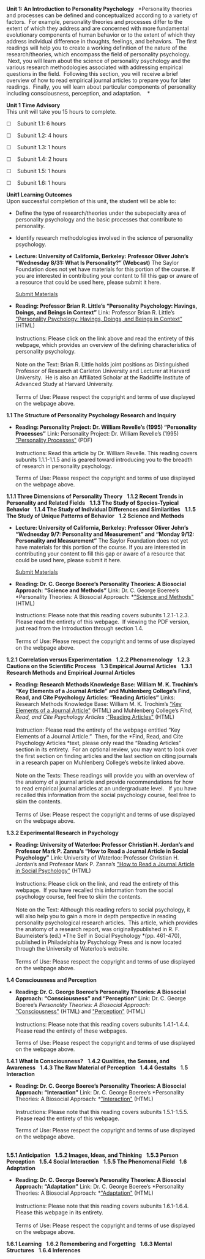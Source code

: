 **Unit 1: An Introduction to Personality Psychology** <span
id="1"></span> 
*Personality theories and processes can be defined and conceptualized
according to a variety of factors.  For example, personality theories
and processes differ to the extent of which they address and are
concerned with more fundamental evolutionary components of human
behavior or to the extent of which they address individual difference in
thoughts, feelings, and behaviors.  The first readings will help you to
create a working definition of the nature of the research/theories,
which encompass the field of personality psychology.  Next, you will
learn about the science of personality psychology and the various
research methodologies associated with addressing empirical questions in
the field.  Following this section, you will receive a brief overview of
how to read empirical journal articles to prepare you for later
readings.  Finally, you will learn about particular components of
personality including consciousness, perception, and adaptation.    *

**Unit 1 Time Advisory**  
This unit will take you 15 hours to complete.

☐    Subunit 1.1: 6 hours

☐    Subunit 1.2: 4 hours

☐    Subunit 1.3: 1 hours

☐    Subunit 1.4: 2 hours

☐    Subunit 1.5: 1 hours

☐    Subunit 1.6: 1 hours

**Unit1 Learning Outcomes**  
Upon successful completion of this unit, the student will be able to:

-   Define the type of research/theories under the subspecialty area of
    personality psychology and the basic processes that contribute to
    personality.
-   Identify research methodologies involved in the science of
    personality psychology.

-   **Lecture: University of California, Berkeley: Professor Oliver
    John’s “Wednesday 8/31: What Is Personality?” (Webcast)**
    The Saylor Foundation does not yet have materials for this portion
    of the course. If you are interested in contributing your content to
    fill this gap or aware of a resource that could be used here, please
    submit it here.

    [Submit Materials](http://www.saylor.org/contribute/)

-   **Reading: Professor Brian R. Little’s “Personality Psychology:
    Havings, Doings, and Beings in Context”**
    Link: Professor Brian R. Little’s ["Personality Psychology: Havings,
    Doings, and Beings in
    Context”](http://www.brianrlittle.com/articles/personality-psychology-havings-doings-and-beings-in-context/)
    (HTML)  
        
     Instructions: Please click on the link above and read the entirety
    of this webpage, which provides an overview of the defining
    characteristics of personality psychology.  
        
     Note on the Text: Brian R. Little holds joint positions as
    Distinguished Professor of Research at Carleton University and
    Lecturer at Harvard University.  He is also an Affiliated Scholar at
    the Radcliffe Institute of Advanced Study at Harvard University.  
        
     Terms of Use: Please respect the copyright and terms of use
    displayed on the webpage above. 

**1.1 The Structure of Personality Psychology Research and Inquiry**
<span id="1.1"></span> 
-   **Reading: Personality Project: Dr. William Revelle’s (1995)
    “Personality Processes”**
    Link: Personality Project: Dr. William Revelle’s (1995)
    ["Personality
    Processes"](https://personality-project.org/revelle/publications/revelle.95.pdf) (PDF)  
        
     Instructions: Read this article by Dr. William Revelle. This
    reading covers subunits 1.1.1-1.1.5 and is geared toward introducing
    you to the breadth of research in personality psychology.    
      
     Terms of Use: Please respect the copyright and terms of use
    displayed on the webpage above. 

**1.1.1 Three Dimensions of Personality Theory** <span
id="1.1.1"></span> 
**1.1.2 Recent Trends in Personality and Related Fields** <span
id="1.1.2"></span> 
**1.1.3 The Study of Species-Typical Behavior** <span
id="1.1.3"></span> 
**1.1.4 The Study of Individual Differences and Similarities** <span
id="1.1.4"></span> 
**1.1.5 The Study of Unique Patterns of Behavior** <span
id="1.1.5"></span> 
**1.2 Science and Methods** <span id="1.2"></span> 
-   **Lecture: University of California, Berkeley: Professor Oliver
    John’s “Wednesday 9/7: Personality and Measurement” and “Monday
    9/12: Personality and Measurement”**
    The Saylor Foundation does not yet have materials for this portion
    of the course. If you are interested in contributing your content to
    fill this gap or aware of a resource that could be used here, please
    submit it here.

    [Submit Materials](http://www.saylor.org/contribute/)

-   **Reading: Dr. C. George Boeree’s Personality Theories: A Biosocial
    Approach: “Science and Methods”**
    Link: Dr. C. George Boeree’s *Personality Theories: A Biosocial
    Approach: *["Science and
    Methods"](http://webspace.ship.edu/cgboer/ptintro.html) (HTML)  
      
     Instructions: Please note that this reading covers subunits
    1.2.1-1.2.3.  Please read the entirety of this webpage.  If viewing
    the PDF version, just read from the Introduction through section
    1.4.  
        
     Terms of Use: Please respect the copyright and terms of use
    displayed on the webpage above. 

**1.2.1 Correlation versus Experimentation** <span id="1.2.1"></span> 
**1.2.2 Phenomenology** <span id="1.2.2"></span> 
**1.2.3 Cautions on the Scientific Process** <span id="1.2.3"></span> 
**1.3 Empirical Journal Articles** <span id="1.3"></span> 
**1.3.1 Research Methods and Empirical Journal Articles** <span
id="1.3.1"></span> 
-   **Reading: Research Methods Knowledge Base: William M. K. Trochim’s
    “Key Elements of a Journal Article” and Muhlenberg College’s Find,
    Read, and Cite Psychology Articles: “Reading Articles”**
    Links: Research Methods Knowledge Base: William M. K. Trochim’s
    ["Key Elements of a Journal
    Article"](http://www.socialresearchmethods.net/kb/guideelements.php) (HTML)
    and Muhlenberg College’s *Find, Read, and Cite Psychology Articles
    :*["Reading
    Articles"](http://www.muhlenberg.edu/depts/psychology/FindReadCite.htm#reading)
    (HTML)  
        
     Instruction: Please read the entirety of the webpage entitled “Key
    Elements of a Journal Article.”  Then, for the *Find, Read, and Cite
    Psychology Articles *text, please only read the “Reading Articles”
    section in its entirety.  For an optional review, you may want to
    look over the first section on finding articles and the last section
    on citing journals in a research paper on Muhlenberg College’s
    website linked above.  
        
     Note on the Texts: These readings will provide you with an overview
    of the anatomy of a journal article and provide recommendations for
    how to read empirical journal articles at an undergraduate level.  
    If you have recalled this information from the social psychology
    course, feel free to skim the contents.  
        
     Terms of Use: Please respect the copyright and terms of use
    displayed on the webpage above.

**1.3.2 Experimental Research in Psychology** <span id="1.3.2"></span> 
-   **Reading: University of Waterloo: Professor Christian H. Jordan’s
    and Professor Mark P. Zanna’s “How to Read a Journal Article in
    Social Psychology”**
    Link: University of Waterloo: Professor Christian H. Jordan’s and
    Professor Mark P. Zanna’s ["How to Read a Journal Article in Social
    Psychology"](http://arts.uwaterloo.ca/~sspencer/psych253/readart.html)
    (HTML)  
        
     Instructions: Please click on the link, and read the entirety of
    this webpage.  If you have recalled this information from the social
    psychology course, feel free to skim the contents.  
        
     Note on the Text: Although this reading refers to social
    psychology, it will also help you to gain a more in depth
    perspective in reading personality psychological research articles. 
    This article, which provides the anatomy of a research report, was
    originallypublished in R. F. Baumeister’s (ed.) *The Self in Social
    Psychology *(pp. 461-470), published in Philadelphia by Psychology
    Press and is now located through the University of Waterloo’s
    website.   
        
     Terms of Use: Please respect the copyright and terms of use
    displayed on the webpage above.

**1.4 Consciousness and Perception** <span id="1.4"></span> 
-   **Reading: Dr. C. George Boeree’s Personality Theories: A Biosocial
    Approach: “Consciousness” and “Perception”**
    Link: Dr. C. George Boeree’s *Personality Theories: A Biosocial
    Approach:*
    ["Consciousness"](http://webspace.ship.edu/cgboer/ptconsc.html) (HTML)
    and ["Perception"](http://webspace.ship.edu/cgboer/ptperc.html)
    (HTML)  
        
     Instructions: Please note that this reading covers subunits
    1.4.1-1.4.4.  Please read the entirety of these webpages.  
      
     Terms of Use: Please respect the copyright and terms of use
    displayed on the webpage above. 

**1.4.1 What Is Consciousness?** <span id="1.4.1"></span> 
**1.4.2 Qualities, the Senses, and Awareness** <span id="1.4.2"></span> 
**1.4.3 The Raw Material of Perception** <span id="1.4.3"></span> 
**1.4.4 Gestalts** <span id="1.4.4"></span> 
**1.5 Interaction** <span id="1.5"></span> 
-   **Reading: Dr. C. George Boeree’s Personality Theories: A Biosocial
    Approach: “Interaction”**
    Link: Dr. C. George Boeree’s *Personality Theories: A Biosocial
    Approach: *["Interaction"](http://webspace.ship.edu/cgboer/ptinteract.html) (HTML)  
        
     Instructions: Please note that this reading covers subunits
    1.5.1-1.5.5.  Please read the entirety of this webpage.  
      
     Terms of Use: Please respect the copyright and terms of use
    displayed on the webpage above.  
      

**1.5.1 Anticipation** <span id="1.5.1"></span> 
**1.5.2 Images, Ideas, and Thinking** <span id="1.5.2"></span> 
**1.5.3 Person Perception** <span id="1.5.3"></span> 
**1.5.4 Social Interaction** <span id="1.5.4"></span> 
**1.5.5 The Phenomenal Field** <span id="1.5.5"></span> 
**1.6 Adaptation** <span id="1.6"></span> 
-   **Reading: Dr. C. George Boeree’s Personality Theories: A Biosocial
    Approach: “Adaptation”**
    Link: Dr. C. George Boeree’s *Personality Theories: A Biosocial
    Approach: *["Adaptation"](http://webspace.ship.edu/cgboer/ptadapt.html)
    (HTML)  
        
     Instructions: Please note that this reading covers subunits
    1.6.1-1.6.4.  Please this webpage in its entirety.  
        
     Terms of Use: Please respect the copyright and terms of use
    displayed on the webpage above. 

**1.6.1 Learning** <span id="1.6.1"></span> 
**1.6.2 Remembering and Forgetting** <span id="1.6.2"></span> 
**1.6.3 Mental Structures** <span id="1.6.3"></span> 
**1.6.4 Inferences** <span id="1.6.4"></span> 
